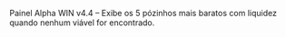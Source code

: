 Painel Alpha WIN v4.4 – Exibe os 5 pózinhos mais baratos com liquidez quando nenhum viável for encontrado.